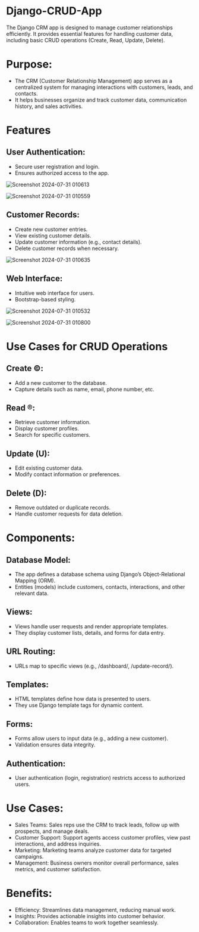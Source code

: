 # Django-CRUD-App
The Django CRM app is designed to manage customer relationships efficiently. It provides essential features for handling customer data, including basic CRUD operations (Create, Read, Update, Delete).

# Purpose:
* The CRM (Customer Relationship Management) app serves as a centralized system for managing interactions with customers, leads, and contacts.
* It helps businesses organize and track customer data, communication history, and sales activities.


# Features
##  User Authentication:
* Secure user registration and login.
* Ensures authorized access to the app.

![Screenshot 2024-07-31 010613](https://github.com/user-attachments/assets/56dbc52d-c0ba-4a9e-af55-efc5120f2e77)

![Screenshot 2024-07-31 010559](https://github.com/user-attachments/assets/cbb207e3-a090-41e6-9331-335e0a2e4e41)

##  Customer Records:
* Create new customer entries.
* View existing customer details.
* Update customer information (e.g., contact details).
* Delete customer records when necessary.

![Screenshot 2024-07-31 010635](https://github.com/user-attachments/assets/103b938c-b8c8-4d87-9888-997bfa1b9b81)

## Web Interface:
* Intuitive web interface for users.
* Bootstrap-based styling.

![Screenshot 2024-07-31 010532](https://github.com/user-attachments/assets/b858d7bc-a11f-4554-9075-63af7f22c114)

![Screenshot 2024-07-31 010800](https://github.com/user-attachments/assets/15a9d076-ecba-4ebd-90a0-33be06bfbaf4)

# Use Cases for CRUD Operations
## Create ©:
* Add a new customer to the database.
* Capture details such as name, email, phone number, etc.
## Read ®:
* Retrieve customer information.
* Display customer profiles.
* Search for specific customers.
## Update (U):
* Edit existing customer data.
* Modify contact information or preferences.
## Delete (D):
* Remove outdated or duplicate records.
* Handle customer requests for data deletion.

# Components:
## Database Model:
* The app defines a database schema using Django’s Object-Relational Mapping (ORM).
* Entities (models) include customers, contacts, interactions, and other relevant data.
## Views:
* Views handle user requests and render appropriate templates.
* They display customer lists, details, and forms for data entry.
## URL Routing:
* URLs map to specific views (e.g., /dashboard/, /update-record/).
## Templates:
* HTML templates define how data is presented to users.
* They use Django template tags for dynamic content.
## Forms:
* Forms allow users to input data (e.g., adding a new customer).
* Validation ensures data integrity.
## Authentication:
* User authentication (login, registration) restricts access to authorized users.

# Use Cases:
* Sales Teams: Sales reps use the CRM to track leads, follow up with prospects, and manage deals.
* Customer Support: Support agents access customer profiles, view past interactions, and address inquiries.
* Marketing: Marketing teams analyze customer data for targeted campaigns.
* Management: Business owners monitor overall performance, sales metrics, and customer satisfaction.

# Benefits:
* Efficiency: Streamlines data management, reducing manual work.
* Insights: Provides actionable insights into customer behavior.
* Collaboration: Enables teams to work together seamlessly.

